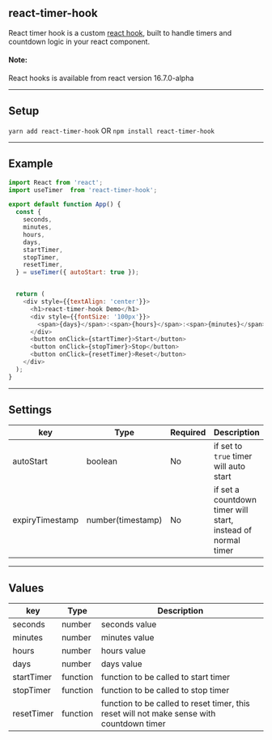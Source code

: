 ## react-timer-hook

React timer hook is a custom [react hook](https://reactjs.org/docs/hooks-intro.html), built to handle timers and countdown logic in your react component.

#### Note:

React hooks is available from react version 16.7.0-alpha

---

## Setup

`yarn add react-timer-hook` OR `npm install react-timer-hook`

---

## Example

```javascript
import React from 'react';
import useTimer  from 'react-timer-hook';

export default function App() {
  const {
    seconds,
    minutes,
    hours,
    days,
    startTimer,
    stopTimer,
    resetTimer,
  } = useTimer({ autoStart: true });


  return (
    <div style={{textAlign: 'center'}}>
      <h1>react-timer-hook Demo</h1>
      <div style={{fontSize: '100px'}}>
        <span>{days}</span>:<span>{hours}</span>:<span>{minutes}</span>:<span>{seconds}</span>
      </div>
      <button onClick={startTimer}>Start</button>
      <button onClick={stopTimer}>Stop</button>
      <button onClick={resetTimer}>Reset</button>
    </div>
  );
}
```

---

## Settings

| key | Type | Required | Description |
| --- | --- | --- | ---- |
| autoStart | boolean | No | if set to `true` timer will auto start |
| expiryTimestamp | number(timestamp) | No | if set a countdown timer will start, instead of normal timer |

---

## Values

| key | Type | Description |
| --- | --- | ---- |
| seconds | number | seconds value |
| minutes | number | minutes value |
| hours | number | hours value |
| days | number | days value |
| startTimer | function | function to be called to start timer |
| stopTimer | function | function to be called to stop timer |
| resetTimer | function | function to be called to reset timer, this reset will not make sense with countdown timer |

